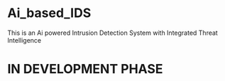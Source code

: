 # Ai_based_IDS
 This is an Ai powered Intrusion Detection System with Integrated Threat Intelligence

 <h1>IN DEVELOPMENT PHASE</h1>
